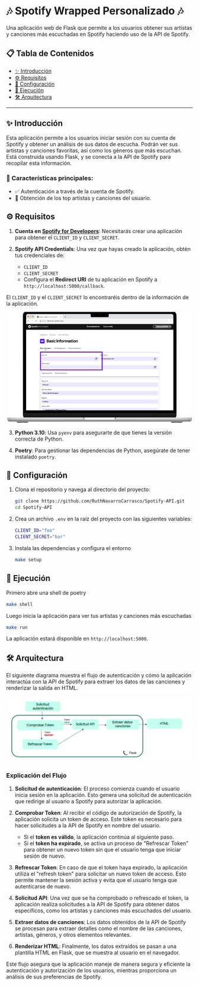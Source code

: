 # 🎶 Spotify Wrapped Personalizado 🎶

Una aplicación web de Flask que permite a los usuarios obtener sus artistas y canciones más escuchadas en Spotify haciendo uso de la API de Spotify.

## 📋 Tabla de Contenidos
- [✨ Introducción](#-introducción)
- [⚙️ Requisitos](#️-requisitos)
- [🔧 Configuración](#-configuración)
- [🚀 Ejecución](#-ejecución)
- [🛠️ Arquitectura ](#-Arquitectura)

---

## ✨ Introducción

Esta aplicación permite a los usuarios iniciar sesión con su cuenta de Spotify y obtener un análisis de sus datos de escucha. Podrán ver sus artistas y canciones favoritas, así como los géneros que más escuchan. Está construida usando Flask, y se conecta a la API de Spotify para recopilar esta información.

### 🔹 Características principales:
- ✅ Autenticación a través de la cuenta de Spotify.
- 🎤 Obtención de los top artistas y canciones del usuario.

## ⚙️ Requisitos

1. **Cuenta en [Spotify for Developers](https://developer.spotify.com/)**: Necesitarás crear una aplicación para obtener el `CLIENT_ID` y `CLIENT_SECRET`. 

2. **Spotify API Credentials**: Una vez que hayas creado la aplicación, obtén tus credenciales de:
   - `CLIENT_ID`
   - `CLIENT_SECRET`
   - Configura el **Redirect URI** de tu aplicación en Spotify a `http://localhost:5000/callback`.

El `CLIENT_ID` y el `CLIENT_SECRET` lo encontraréis dentro de la información de la aplicación.

![credential](assets/credentials.png)

3. **Python 3.10**: Usa `pyenv` para asegurarte de que tienes la versión correcta de Python.

4. **Poetry**: Para gestionar las dependencias de Python, asegúrate de tener instalado `poetry`.

## 🔧 Configuración

1. Clona el repositorio y navega al directorio del proyecto:
   ```bash
   git clone https://github.com/RuthNavarroCarrasco/Spotify-API.git
   cd Spotify-API
   ```
2. Crea un archivo `.env` en la raíz del proyecto con las siguientes variables:
    ```bash
    CLIENT_ID="foo"
    CLIENT_SECRET="bar"
    ```
3. Instala las dependencias y configura el entorno
    ```bash
    make setup
    ```
## 🚀 Ejecución
Primero abre una shell de poetry

```bash
make shell
```

Luego inicia la aplicación para ver tus artistas y canciones más escuchadas

```bash
make run
```

La aplicación estará disponible en `http://localhost:5000`.


## 🛠️ Arquitectura

El siguiente diagrama muestra el flujo de autenticación y cómo la aplicación interactúa con la API de Spotify para extraer los datos de las canciones y renderizar la salida en HTML.

![Esquema de la Arquitectura](assets/architecture.png)

### Explicación del Flujo

1. **Solicitud de autenticación**: El proceso comienza cuando el usuario inicia sesión en la aplicación. Esto genera una solicitud de autenticación que redirige al usuario a Spotify para autorizar la aplicación.

2. **Comprobar Token**: Al recibir el código de autorización de Spotify, la aplicación solicita un token de acceso. Este token es necesario para hacer solicitudes a la API de Spotify en nombre del usuario.

   - Si el **token es válido**, la aplicación continúa al siguiente paso.
   - Si el **token ha expirado**, se activa un proceso de "Refrescar Token" para obtener un nuevo token sin que el usuario tenga que iniciar sesión de nuevo.

3. **Refrescar Token**: En caso de que el token haya expirado, la aplicación utiliza el "refresh token" para solicitar un nuevo token de acceso. Esto permite mantener la sesión activa y evita que el usuario tenga que autenticarse de nuevo.

4. **Solicitud API**: Una vez que se ha comprobado o refrescado el token, la aplicación realiza solicitudes a la API de Spotify para obtener datos específicos, como los artistas y canciones más escuchados del usuario.

5. **Extraer datos de canciones**: Los datos obtenidos de la API de Spotify se procesan para extraer detalles como el nombre de las canciones, artistas, géneros, y otros elementos relevantes.

6. **Renderizar HTML**: Finalmente, los datos extraídos se pasan a una plantilla HTML en Flask, que se muestra al usuario en el navegador.

Este flujo asegura que la aplicación maneje de manera segura y eficiente la autenticación y autorización de los usuarios, mientras proporciona un análisis de sus preferencias de Spotify.